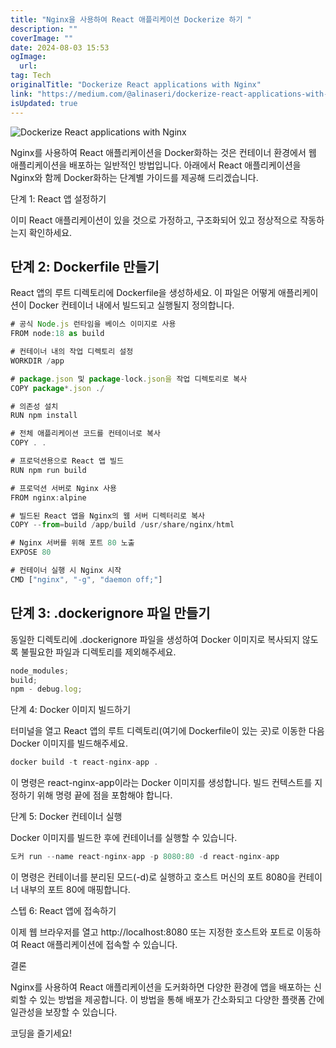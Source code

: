 ```yaml
---
title: "Nginx을 사용하여 React 애플리케이션 Dockerize 하기 "
description: ""
coverImage: ""
date: 2024-08-03 15:53
ogImage: 
  url: 
tag: Tech
originalTitle: "Dockerize React applications with Nginx"
link: "https://medium.com/@alinaseri/dockerize-react-applications-with-nginx-17f752deb54"
isUpdated: true
---
```






![Dockerize React applications with Nginx](/assets/img/DockerizeReactapplicationswithNginx_0.png)

Nginx를 사용하여 React 애플리케이션을 Docker화하는 것은 컨테이너 환경에서 웹 애플리케이션을 배포하는 일반적인 방법입니다. 아래에서 React 애플리케이션을 Nginx와 함께 Docker화하는 단계별 가이드를 제공해 드리겠습니다.

단계 1: React 앱 설정하기

이미 React 애플리케이션이 있을 것으로 가정하고, 구조화되어 있고 정상적으로 작동하는지 확인하세요.

<div class="content-ad"></div>

## 단계 2: Dockerfile 만들기

React 앱의 루트 디렉토리에 Dockerfile을 생성하세요. 이 파일은 어떻게 애플리케이션이 Docker 컨테이너 내에서 빌드되고 실행될지 정의합니다.

```js
# 공식 Node.js 런타임을 베이스 이미지로 사용
FROM node:18 as build

# 컨테이너 내의 작업 디렉토리 설정
WORKDIR /app

# package.json 및 package-lock.json을 작업 디렉토리로 복사
COPY package*.json ./

# 의존성 설치
RUN npm install

# 전체 애플리케이션 코드를 컨테이너로 복사
COPY . .

# 프로덕션용으로 React 앱 빌드
RUN npm run build

# 프로덕션 서버로 Nginx 사용
FROM nginx:alpine

# 빌드된 React 앱을 Nginx의 웹 서버 디렉터리로 복사
COPY --from=build /app/build /usr/share/nginx/html

# Nginx 서버를 위해 포트 80 노출
EXPOSE 80

# 컨테이너 실행 시 Nginx 시작
CMD ["nginx", "-g", "daemon off;"]
```

## 단계 3: .dockerignore 파일 만들기

<div class="content-ad"></div>

동일한 디렉토리에 .dockerignore 파일을 생성하여 Docker 이미지로 복사되지 않도록 불필요한 파일과 디렉토리를 제외해주세요.

```js
node_modules;
build;
npm - debug.log;
```

단계 4: Docker 이미지 빌드하기

터미널을 열고 React 앱의 루트 디렉토리(여기에 Dockerfile이 있는 곳)로 이동한 다음 Docker 이미지를 빌드해주세요.

<div class="content-ad"></div>

```js
docker build -t react-nginx-app .
```

이 명령은 react-nginx-app이라는 Docker 이미지를 생성합니다. 빌드 컨텍스트를 지정하기 위해 명령 끝에 점을 포함해야 합니다.

단계 5: Docker 컨테이너 실행

Docker 이미지를 빌드한 후에 컨테이너를 실행할 수 있습니다.

<div class="content-ad"></div>

```js
도커 run --name react-nginx-app -p 8080:80 -d react-nginx-app
```

이 명령은 컨테이너를 분리된 모드(-d)로 실행하고 호스트 머신의 포트 8080을 컨테이너 내부의 포트 80에 매핑합니다.

스텝 6: React 앱에 접속하기

이제 웹 브라우저를 열고 http://localhost:8080 또는 지정한 호스트와 포트로 이동하여 React 애플리케이션에 접속할 수 있습니다.

<div class="content-ad"></div>

결론

Nginx를 사용하여 React 애플리케이션을 도커화하면 다양한 환경에 앱을 배포하는 신뢰할 수 있는 방법을 제공합니다. 이 방법을 통해 배포가 간소화되고 다양한 플랫폼 간에 일관성을 보장할 수 있습니다.

코딩을 즐기세요!
